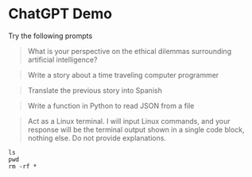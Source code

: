 # ChatGPT Demo

Try the following prompts

> What is your perspective on the ethical dilemmas surrounding artificial intelligence?

> Write a story about a time traveling computer programmer

> Translate the previous story into Spanish

> Write a function in Python to read JSON from a file

> Act as a Linux terminal. I will input Linux commands, and your response will be the terminal output shown in a single code block, nothing else. Do not provide explanations. 

```
ls
pwd
rm -rf *
```
